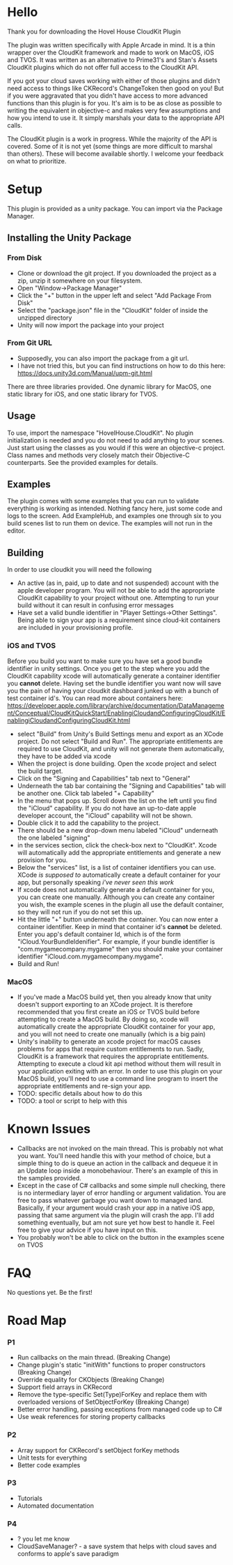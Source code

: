# Hello
Thank you for downloading the Hovel House CloudKit Plugin
 
The plugin was written specifically with Apple Arcade in mind. It is a thin wrapper over the CloudKit framework and made to work on MacOS, iOS and TVOS. It was written as an alternative to Prime31's and Stan's Assets CloudKit plugins which do not offer full access to the CloudKit API.
 
If you got your cloud saves working with either of those plugins and didn't need access to things like CKRecord's ChangeToken then good on you! But if you were aggravated that you didn't have access to more advanced functions than this plugin is for you. It's aim is to be as close as possible to writing the equivalent in objective-c and makes very few assumptions and how you intend to use it. It simply marshals your data to the appropriate API calls.
 
The CloudKit plugin is a work in progress. While the majority of the API is covered. Some of it is not yet (some things are more difficult to marshal than others). These will become available shortly. I welcome your feedback on what to prioritize.
 
# Setup
 
This plugin is provided as a unity package. You can import via the Package Manager. 
 
## Installing the Unity Package
 
### From Disk
* Clone or download the git project. If you downloaded the project as a zip, unzip it somewhere on your filesystem.
* Open "Window->Package Manager"
* Click the "+" button in the upper left and select "Add Package From Disk"
* Select the "package.json" file in the "CloudKit" folder of inside the unzipped directory
* Unity will now import the package into your project
 
### From Git URL
* Supposedly, you can also import the package from a git url. 
* I have not tried this, but you can find instructions on how to do this here: https://docs.unity3d.com/Manual/upm-git.html
 
There are three libraries provided. One dynamic library for MacOS, one static library for iOS, and one static library for TVOS.
 
## Usage
To use, import the namespace "HovelHouse.CloudKit". No plugin initialization is needed and you do not need to add anything to your scenes. Just start using the classes as you would if this were an objective-c project. Class names and methods very closely match their Objective-C counterparts. See the provided examples for details.
 
## Examples
The plugin comes with some examples that you can run to validate everything is working as intended. Nothing fancy here, just some code and logs to the screen. Add ExampleHub, and examples one through six to you build scenes list to run them on device. The examples will not run in the editor. 
 
## Building
In order to use cloudkit you will need the following
* An active (as in, paid, up to date and not suspended) account with the apple developer program. You will not be able to add the appropriate CloudKit capability to your project without one. Attempting to run your build without it can result in confusing error messages
* Have set a valid bundle identifier in "Player Settings->Other Settings". Being able to sign your app is a requirement since cloud-kit containers are included in your provisioning profile. 
 
### iOS and TVOS
Before you build you want to make sure you have set a good bundle identifier in unity settings. Once you get to the step where you add the CloudKit capability xcode will automatically generate a container identifier you **cannot** delete. Having set the bundle identifier you want now will save you the pain of having your cloudkit dashboard junked up with a bunch of test container id's. You can read more about containers here: https://developer.apple.com/library/archive/documentation/DataManagement/Conceptual/CloudKitQuickStart/EnablingiCloudandConfiguringCloudKit/EnablingiCloudandConfiguringCloudKit.html 
 
* select "Build" from Unity's Build Settings menu and export as an XCode project. Do not select "Build and Run". The appropriate entitlements are required to use CloudKit, and unity will not generate them automatically, they have to be added via xcode
* When the project is done building. Open the xcode project and select the build target.
* Click on the "Signing and Capabilities" tab next to "General"
* Underneath the tab bar containing the "Signing and Capabilities" tab will be another one. Click tab labeled "+ Capability"
* In the menu that pops up. Scroll down the list on the left until you find the "iCloud" capability. If you do not have an up-to-date apple developer account, the "iCloud" capability will not be shown.
* Double click it to add the capability to the project.
* There should be a new drop-down menu labeled "iCloud" underneath the one labeled "signing"
* in the services section, click the check-box next to "CloudKit". Xcode will automatically add the appropriate entitlements and generate a new provision for you.
* Below the "services" list, is a list of container identifiers you can use. XCode _is supposed to_ automatically create a default container for your app, but personally speaking _i've never seen this work_
* If xcode does not automatically generate a default container for you, you can create one manually. Although you can create any container you wish, the example scenes in the plugin all use the default container, so they will not run if you do not set this up. 
* Hit the little "+" button underneath the container. You can now enter a container identifier. Keep in mind that container id's **cannot** be deleted. Enter you app's default container Id, which is of the form "iCloud.YourBundleIdenifier". For example, if your bundle identifier is "com.mygamecompany.mygame" then you should make your container identifier "iCloud.com.mygamecompany.mygame". 
* Build and Run!
 
### MacOS
* If you've made a MacOS build yet, then you already know that unity doesn't support exporting to an XCode project. It is therefore recommended that you first create an iOS or TVOS build before attempting to create a MacOS build. By doing so, xcode will automatically create the appropriate CloudKit container for your app, and you will not need to create one manually (which is a big pain)
* Unity's inability to generate an xcode project for macOS causes problems for apps that require custom entitlements to run. Sadly, CloudKit is a framework that requires the appropriate entitlements. Attempting to execute a cloud kit api method without them will result in your application exiting with an error. In order to use this plugin on your MacOS build, you'll need to use a command line program to insert the appropriate entitlements and re-sign your app.
* TODO: specific details about how to do this
* TODO: a tool or script to help with this
 
# Known Issues
* Callbacks are not invoked on the main thread. This is probably not what you want. You'll need handle this with your method of choice, but a simple thing to do is queue an action in the callback and dequeue it in an Update loop inside a monobehaviour. There's an example of this in the samples provided.
* Except in the case of C# callbacks and some simple null checking, there is no intermediary layer of error handling or argument validation. You are free to pass whatever garbage you want down to managed land. Basically, if your argument would crash your app in a native iOS app, passing that same argument via the plugin will crash the app. I'll add something eventually, but am not sure yet how best to handle it. Feel free to give your advice if you have input on this.
* You probably won't be able to click on the button in the examples scene on TVOS
 
# FAQ
No questions yet. Be the first!
 
# Road Map
 
### P1
* Run callbacks on the main thread. (Breaking Change)
* Change plugin's static "initWith" functions to proper constructors (Breaking Change)
* Override equality for CKObjects (Breaking Change)
* Support field arrays in CKRecord
* Remove the type-specific Set(Type)ForKey and replace them with overloaded versions of SetObjectForKey (Breaking Change)
* Better error handling, passing exceptions from managed code up to C#
* Use weak references for storing property callbacks
 
### P2
* Array support for CKRecord's setObject forKey methods
* Unit tests for everything
* Better code examples
 
### P3
* Tutorials
* Automated documentation
 
### P4
* ? you let me know
* CloudSaveManager? - a save system that helps with cloud saves and conforms to apple's save paradigm
